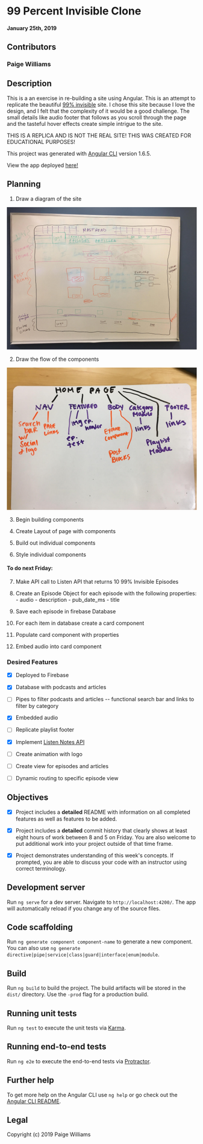 #  99 Percent Invisible Clone

#### January 25th, 2019

## Contributors

### **Paige Williams**

## Description

This is a an exercise in re-building a site using Angular. This is an attempt to replicate the beautiful [99% invisible](https://99percentinvisible.org/) site. I chose this site because I love the design, and I felt that the complexity of it would be a good challenge. The small details like audio footer that follows as you scroll through the page and the tasteful hover effects create simple intrigue to the site.

THIS IS A REPLICA AND IS NOT THE REAL SITE! THIS WAS CREATED FOR EDUCATIONAL PURPOSES!

This project was generated with [Angular CLI](https://github.com/angular/angular-cli) version 1.6.5.

View the app deployed [here!](https://percent-invisible.firebaseapp.com/)

## Planning

  1. Draw a diagram of the site

  ![alt text](https://github.com/paigewilliams/99-percent-invisible/blob/master/layout-design.jpg)

  2. Draw the flow of the components

  ![alt text](https://github.com/paigewilliams/99-percent-invisible/blob/master/components-flow.jpg)

  3. Begin building components

  4. Create Layout of page with components

  5. Build out individual components

  6. Style individual components

  #### To do next Friday:


  7. Make API call to Listen API that returns 10 99% Invisible Episodes

  8. Create an Episode Object for each episode with the following properties:
    - audio
    - description
    - pub_date_ms
    - title

  9. Save each episode in firebase Database

  10. For each item in database create a card component

  11. Populate card component with properties

  12. Embed audio into card component  


### Desired Features

- [x] Deployed to Firebase
- [x] Database with podcasts and articles
- [ ] Pipes to filter podcasts and articles -- functional search bar and links to filter by category
- [x] Embedded audio
- [ ] Replicate playlist footer
- [x] Implement [Listen Notes API](https://www.listennotes.com/api/)
- [ ] Create animation with logo
- [ ] Create view for episodes and articles
- [ ] Dynamic routing to specific episode view


## Objectives

- [x] Project includes a **detailed** README with information on all completed features as well as features to be added.
- [x] Project includes a **detailed** commit history that clearly shows at least eight hours of work between 8 and 5 on Friday. You are also welcome to put additional work into your project outside of that time frame.
- [x] Project demonstrates understanding of this week's concepts. If prompted, you are able to discuss your code with an instructor using correct terminology.


## Development server

Run `ng serve` for a dev server. Navigate to `http://localhost:4200/`. The app will automatically reload if you change any of the source files.

## Code scaffolding

Run `ng generate component component-name` to generate a new component. You can also use `ng generate directive|pipe|service|class|guard|interface|enum|module`.

## Build

Run `ng build` to build the project. The build artifacts will be stored in the `dist/` directory. Use the `-prod` flag for a production build.

## Running unit tests

Run `ng test` to execute the unit tests via [Karma](https://karma-runner.github.io).

## Running end-to-end tests

Run `ng e2e` to execute the end-to-end tests via [Protractor](http://www.protractortest.org/).

## Further help

To get more help on the Angular CLI use `ng help` or go check out the [Angular CLI README](https://github.com/angular/angular-cli/blob/master/README.md).

## Legal

Copyright (c) 2019 Paige Williams
